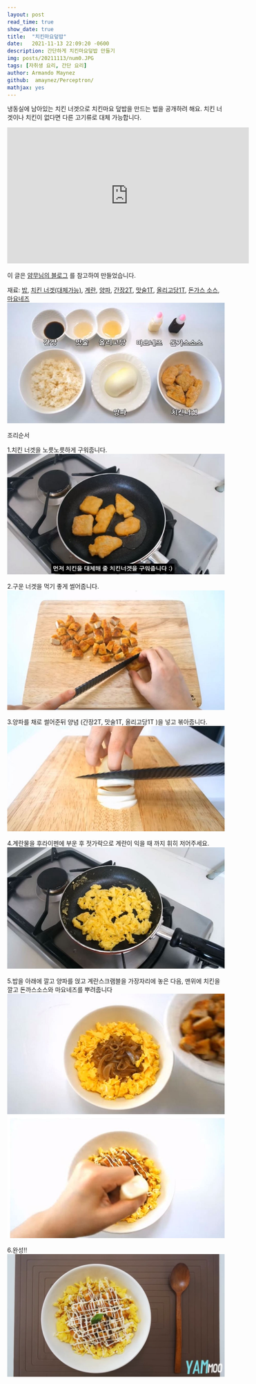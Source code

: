 ```yaml
---
layout: post
read_time: true
show_date: true
title:  "치킨마요덮밥"
date:   2021-11-13 22:09:20 -0600
description: 간단하게 치킨마요덮밥 만들기
img: posts/20211113/num0.JPG
tags: [자취생 요리, 간단 요리]
author: Armando Maynez
github:  amaynez/Perceptron/
mathjax: yes
---
```

냉동실에 남아있는 치킨 너겟으로 치킨마요 덮밥을 만드는 법을 공개하려 해요. 치킨 너겟이나 치킨이 없다면 다른 고기류로 대체 가능합니다.

<iframe width="560" height="315" src="https://youtu.be/_20KEwNx1UQ" title="YouTube video player" frameborder="0" allow="accelerometer; autoplay; clipboard-write; encrypted-media; gyroscope; picture-in-picture" allowfullscreen></iframe>

이 글은 [얌무님의 블로그](https://youtu.be/_20KEwNx1UQ) 를 참고하여 만들었습니다. 

재료: [밥](https://www.coupang.com/vp/products/202253639?itemId=591353864&vendorItemId=4548584747&q=%EC%8C%80+2kg&itemsCount=36&searchId=4aa59c5614bf48b7b4b30fbb01182cb0&rank=0&isAddedCart=), [치킨 너겟(대체가능)](https://www.coupang.com/vp/products/4567751809?itemId=5575412259&vendorItemId=72874737915&pickType=COU_PICK&q=%EC%B9%98%ED%82%A8%EB%84%88%EA%B2%9F&itemsCount=36&searchId=4fbd03254b8b43969662f8eced555634&rank=1&isAddedCart=), [계란](https://www.coupang.com/vp/products/1271064981?itemId=2275730724&vendorItemId=70272921582&pickType=COU_PICK&q=%EA%B3%84%EB%9E%80&itemsCount=36&searchId=28faa653c84c467e96dea60cd9073bde&rank=1&isAddedCart=), [양파](https://www.coupang.com/vp/products/1074470755?itemId=2024034712&vendorItemId=70023661066&pickType=COU_PICK&q=%EC%96%91%ED%8C%8C&itemsCount=36&searchId=7161261c4b334b179c23d0a14afde096&rank=1&isAddedCart=), [간장2T](https://www.coupang.com/vp/products/1950520915?itemId=3313290034&vendorItemId=71264859094&pickType=COU_PICK&q=%EA%B0%84%EC%9E%A5&itemsCount=36&searchId=f102d75972b94c0f839d2bcfac6e0c4a&rank=1&isAddedCart=), [맛술1T](https://www.coupang.com/vp/products/4975742079?itemId=6614960795&vendorItemId=79485577792&q=%EB%A7%9B%EC%88%A0&itemsCount=36&searchId=0d988016e6884d13aaf62e9cd3a2d12c&rank=1&isAddedCart=), [올리고당1T](https://www.coupang.com/vp/products/592791?itemId=2093596&vendorItemId=3000136144&q=%EC%98%AC%EB%A6%AC%EA%B3%A0%EB%8B%B9&itemsCount=36&searchId=3f64a4e8d5ed4f5db5129294a48e8eb8&rank=0&isAddedCart=), [돈가스 소스](https://www.coupang.com/vp/products/179247971?itemId=513444636&vendorItemId=4320745473&pickType=COU_PICK&q=%EB%8F%88%EA%B9%8C%EC%8A%A4+%EC%86%8C%EC%8A%A4&itemsCount=36&searchId=95e6b595af2a4b89a61f98378484702b&rank=0&isAddedCart=), [마요네즈](https://www.coupang.com/vp/products/593008?itemId=2094225&vendorItemId=3000044040&pickType=COU_PICK&q=%EB%A7%88%EC%9A%94%EB%84%A4%EC%A6%88&itemsCount=36&searchId=a23c2f2d65ad4e7cbcb38ff64cc96b0e&rank=1&isAddedCart=)
![num1](./assets\img\posts\20211113\num1.JPG)

조리순서

1.치킨 너겟을 노릇노릇하게 구워줍니다.
![num2](./assets\img\posts\20211113\num2.JPG)

2.구운 너겟을 먹기 좋게 썰어줍니다.
![num3](./assets\img\posts\20211113\num3.JPG)

3.양파를 채로 썰어준뒤 양념 (간장2T, 맛술1T, 올리고당1T )을 넣고 볶아줍니다.
![num4](./assets\img\posts\20211113\num4.JPG)

4.계란물을 후라이펜에 부운 후 젓가락으로 계란이 익을 때 까지 휘히 저어주세요.
![num5](./assets\img\posts\20211113\num5.JPG)

5.밥을 아래에 깔고 양파를 얹고 계란스크램블을 가장자리에 놓은 다음, 맨위에 치킨을 깔고 돈까스소스와 마요네즈를 뿌려줍니다
![num6](./assets\img\posts\20211113\num6.JPG)
![num7](./assets\img\posts\20211113\num7.JPG)

6.완성!! 
![num8](./assets\img\posts\20211113\num0.JPG)


